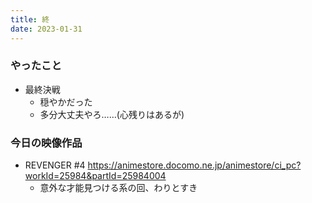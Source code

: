 ```yaml
---
title: 終
date: 2023-01-31
---
```


### やったこと
+ 最終決戦
  + 穏やかだった
  + 多分大丈夫やろ……(心残りはあるが)

### 今日の映像作品
+ REVENGER #4 <https://animestore.docomo.ne.jp/animestore/ci_pc?workId=25984&partId=25984004>
  + 意外な才能見つける系の回、わりとすき
